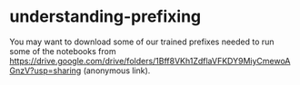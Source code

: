 # understanding-prefixing

You may want to download some of our trained prefixes needed to run some of the notebooks from https://drive.google.com/drive/folders/1Bff8VKh1ZdflaVFKDY9MiyCmewoAGnzV?usp=sharing (anonymous link).

